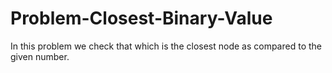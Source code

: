 # Problem-Closest-Binary-Value
In this problem we check that which is the closest node as compared to the given number.
